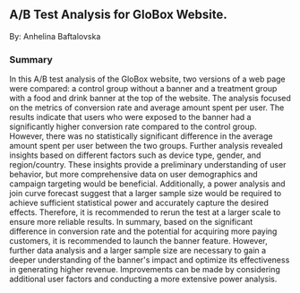 ## A/B Test Analysis for GloBox Website.
By: Anhelina Baftalovska


### Summary
In this A/B test analysis of the GloBox website, two versions of a web page were compared: a control group without a banner and a treatment group with a food and drink banner at the top of the website. The analysis focused on the metrics of conversion rate and average amount spent per user.
The results indicate that users who were exposed to the banner had a significantly higher conversion rate compared to the control group. However, there was no statistically significant difference in the average amount spent per user between the two groups.
Further analysis revealed insights based on different factors such as device type, gender, and region/country. These insights provide a preliminary understanding of user behavior, but more comprehensive data on user demographics and campaign targeting would be beneficial.
Additionally, a power analysis and join curve forecast suggest that a larger sample size would be required to achieve sufficient statistical power and accurately capture the desired effects. Therefore, it is recommended to rerun the test at a larger scale to ensure more reliable results.
In summary, based on the significant difference in conversion rate and the potential for acquiring more paying customers, it is recommended to launch the banner feature. However, further data analysis and a larger sample size are necessary to gain a deeper understanding of the banner's impact and optimize its effectiveness in generating higher revenue. Improvements can be made by considering additional user factors and conducting a more extensive power analysis.


